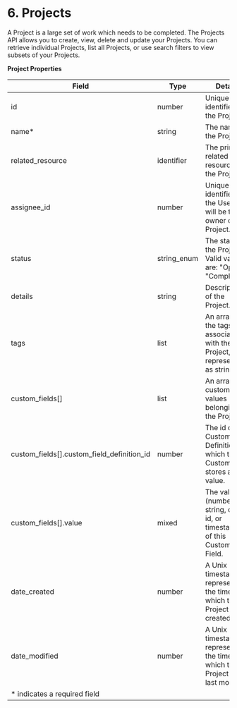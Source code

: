 # 6. Projects

A Project is a large set of work which needs to be completed. The Projects API allows you to create, view, delete and update your Projects. You can retrieve individual Projects, list all Projects, or use search filters to view subsets of your Projects.

**Project Properties**

|                   Field                    |    Type     |                                      Details                                      |
| ------------------------------------------ | ----------- | --------------------------------------------------------------------------------- |
| id                                         | number      | Unique identifier for the Project.                                                |
| name*                                      | string      | The name of the Project.                                                          |
| related_resource                           | identifier  | The primary related resource for the Project.                                     |
| assignee_id                                | number      | Unique identifier of the User that will be the owner of the Project.              |
| status                                     | string_enum | The status of the Project. Valid values are: "Open", "Completed".                 |
| details                                    | string      | Description of the Project.                                                       |
| tags                                       | list        | An array of the tags associated with the Project, represented as strings.         |
| custom_fields[]                            | list        | An array of custom field values belonging to the Project.                         |
| custom_fields[].custom_field_definition_id | number      | The id of the Custom Field Definition for which this Custom Field stores a value. |
| custom_fields[].value                      | mixed       | The value (number, string, option id, or timestamp) of this Custom Field.         |
| date_created                               | number      | A Unix timestamp representing the time at which this Project was created.         |
| date_modified                              | number      | A Unix timestamp representing the time at which this Project was last modified.   |
| \* indicates a required field | | |